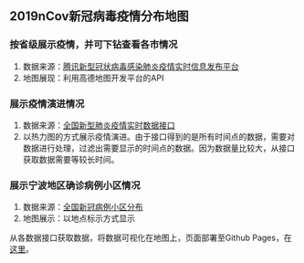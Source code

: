 ## 2019nCov新冠病毒疫情分布地图

### 按省级展示疫情，并可下钻查看各市情况
1. 数据来源：[腾讯新型冠状病毒感染肺炎疫情实时信息发布平台](https://news.qq.com/zt2020/page/feiyan.htm)
2. 地图展现：利用高德地图开发平台的API

### 展示疫情演进情况
1. 数据来源：[全国新型肺炎疫情实时数据接口](https://lab.isaaclin.cn/nCoV/)
2. 以热力图的方式展示疫情演进。由于接口得到的是所有时间点的数据，需要对数据进行处理，过滤出需要显示的时间点的数据。因为数据量比较大，从接口获取数据需要等较长时间。

### 展示宁波地区确诊病例小区情况
1. 数据来源：[全国新冠病例小区分布](https://github.com/hack-fang/ncov-map)
2. 地图展示：以地点标示方式显示

从各数据接口获取数据，将数据可视化在地图上，页面部署至Github Pages，在[这里](https://onlysmooth.github.io/nCov/)。
